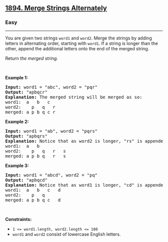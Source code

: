 <h2><a href="https://leetcode.com/problems/merge-strings-alternately/?authuser=0">1894. Merge Strings Alternately</a></h2><h3>Easy</h3><hr><p>You are given two strings <code>word1</code> and <code>word2</code>. Merge the strings by adding letters in alternating order, starting with <code>word1</code>. If a string is longer than the other, append the additional letters onto the end of the merged string.</p>

<p>Return <em>the merged string.</em></p>

<p>&nbsp;</p>
<p><strong class="example">Example 1:</strong></p>

<pre>
<strong>Input:</strong> word1 = &quot;abc&quot;, word2 = &quot;pqr&quot;
<strong>Output:</strong> &quot;apbqcr&quot;
<strong>Explanation:</strong>&nbsp;The merged string will be merged as so:
word1:  a   b   c
word2:    p   q   r
merged: a p b q c r
</pre>

<p><strong class="example">Example 2:</strong></p>

<pre>
<strong>Input:</strong> word1 = &quot;ab&quot;, word2 = &quot;pqrs&quot;
<strong>Output:</strong> &quot;apbqrs&quot;
<strong>Explanation:</strong>&nbsp;Notice that as word2 is longer, &quot;rs&quot; is appended to the end.
word1:  a   b 
word2:    p   q   r   s
merged: a p b q   r   s
</pre>

<p><strong class="example">Example 3:</strong></p>

<pre>
<strong>Input:</strong> word1 = &quot;abcd&quot;, word2 = &quot;pq&quot;
<strong>Output:</strong> &quot;apbqcd&quot;
<strong>Explanation:</strong>&nbsp;Notice that as word1 is longer, &quot;cd&quot; is appended to the end.
word1:  a   b   c   d
word2:    p   q 
merged: a p b q c   d
</pre>

<p>&nbsp;</p>
<p><strong>Constraints:</strong></p>

<ul>
	<li><code>1 &lt;= word1.length, word2.length &lt;= 100</code></li>
	<li><code>word1</code> and <code>word2</code> consist of lowercase English letters.</li>
</ul>